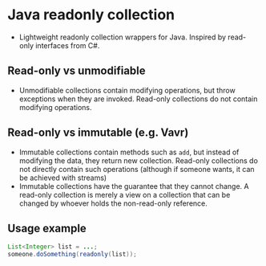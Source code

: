 # Java readonly collection

* Lightweight readonly collection wrappers for Java. Inspired by read-only interfaces from C#.

## Read-only vs unmodifiable

* Unmodifiable collections contain modifying operations, but throw exceptions when they are invoked. Read-only collections do not contain modifying operations.

## Read-only vs immutable (e.g. Vavr)

* Immutable collections contain methods such as `add`, but instead of modifying the data, they return new collection. Read-only collections do not directly contain such operations (although if someone wants, it can be achieved with streams)
* Immutable collections have the guarantee that they cannot change. A read-only collection is merely a view on a collection that can be changed by whoever holds the non-read-only reference.

## Usage example

```java
List<Integer> list = ...;
someone.doSomething(readonly(list));
```

